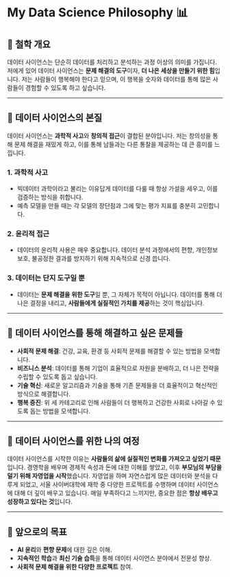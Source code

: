 # My Data Science Philosophy 📊

## 🌱 철학 개요  
데이터 사이언스는 단순히 데이터를 처리하고 분석하는 과정 이상의 의미를 가집니다. 저에게 있어 데이터 사이언스는 **문제 해결의 도구**이자, **더 나은 세상을 만들기 위한 힘**입니다. 저는 사람들이 행복해야 한다고 믿으며, 이 행복을 숫자와 데이터를 통해 많은 사람들이 경험할 수 있도록 하고 싶습니다.

---

## 🧠 데이터 사이언스의 본질  
데이터 사이언스는 **과학적 사고**와 **창의적 접근**이 결합된 분야입니다. 저는 창의성을 통해 문제 해결을 재밌게 하고, 이를 통해 남들과는 다른 통찰을 제공하는 데 큰 흥미를 느낍니다.

### 1. **과학적 사고**  
   - 빅데이터 과학이라고 불리는 이유답게 데이터를 다룰 때 항상 가설을 세우고, 이를 검증하는 방식을 취합니다.  
   - 예측 모델을 만들 때는 각 모델의 장단점과 그에 맞는 평가 지표를 충분히 고민합니다.

### 2. **윤리적 접근**  
   - 데이터의 윤리적 사용은 매우 중요합니다. 데이터 분석 과정에서의 편향, 개인정보 보호, 불공정한 결과를 방지하기 위해 지속적으로 신경 씁니다.

### 3. **데이터는 단지 도구일 뿐**  
   - 데이터는 **문제 해결을 위한 도구**일 뿐, 그 자체가 목적이 아닙니다. 데이터를 통해 더 나은 결정을 내리고, **사람들에게 실질적인 가치를 제공**하는 것이 핵심입니다.

---

## 🌟 데이터 사이언스를 통해 해결하고 싶은 문제들  
- **사회적 문제 해결**: 건강, 교육, 환경 등 사회적 문제를 해결할 수 있는 방법을 모색합니다.  
- **비즈니스 분석**: 데이터를 통해 기업이 효율적으로 자원을 분배하고, 더 나은 전략을 수립할 수 있도록 돕고 싶습니다.  
- **기술 혁신**: 새로운 알고리즘과 기술을 통해 기존 문제들을 더 효율적이고 혁신적인 방식으로 해결합니다.
- **행복 증진**: 위 세 카테고리로 인해 사람들이 더 행복하고 건강한 사회로 나아갈 수 있도록 돕는 방법을 모색합니다.

---

## 🧳 데이터 사이언스를 위한 나의 여정  
데이터 사이언스를 시작한 이유는 **사람들의 삶에 실질적인 변화를 가져오고 싶었기 때문**입니다. 경영학을 배우며 경제적 속성과 돈에 대한 이해를 쌓았고, 이후 **부모님의 부담을 덜기 위해 자영업을 시작**했습니다. 자영업을 하며 자연스럽게 많은 데이터와 분석을 다루게 되었고, 서울 사이버대학에 재학 중 다양한 프로젝트를 수행하며 데이터 사이언스에 대해 더 깊이 배우고 있습니다. 매일 부족하다고 느끼지만, 중요한 점은 **항상 배우고 성장하고 있다는 것**입니다.

---

## 🚀 앞으로의 목표  
- **AI 윤리**와 **편향 문제**에 대한 깊은 이해.  
- **지속적인 학습**과 **최신 기술 습득**을 통해 데이터 사이언스 분야에서 전문성 향상.  
- **사회적 문제 해결을 위한 다양한 프로젝트** 참여.  


